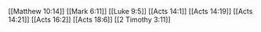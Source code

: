 [[Matthew 10:14]]
[[Mark 6:11]]
[[Luke 9:5]]
[[Acts 14:1]]
[[Acts 14:19]]
[[Acts 14:21]]
[[Acts 16:2]]
[[Acts 18:6]]
[[2 Timothy 3:11]]
